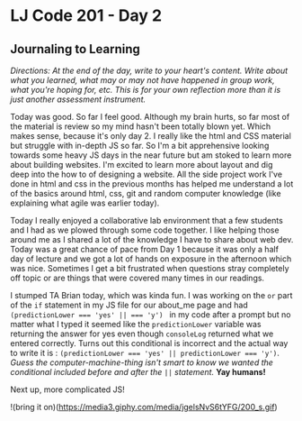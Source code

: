 # LJ Code 201 - Day 2
## Journaling to Learning

*Directions:
At the end of the day, write to your heart's content. Write about what you learned, what may or may not have happened in group work, what you're hoping for, etc. This is for your own reflection more than it is just another assessment instrument.*

Today was good. So far I feel good.  Although my brain hurts, so far most of the material is review so my mind hasn't been totally blown yet. Which makes sense, because it's only day 2. I really like the html and CSS material but struggle with in-depth JS so far. So I'm a bit apprehensive looking towards some heavy JS days in the near future but am stoked to learn more about building websites. I'm excited to learn more about layout and dig deep into the how to of designing a website. All the side project work I've done in html and css in the previous months has helped me understand a lot of the basics around html, css, git and random computer knowledge (like explaining what agile was earlier today).

Today I really enjoyed a collaborative lab environment that a few students and I had as we plowed through some code together. I like helping those around me as I shared a lot of the knowledge I have to share about web dev. Today was a great chance of pace from Day 1 because it was only a half day of lecture and we got a lot of hands on exposure in the afternoon which was nice. Sometimes I get a bit frustrated when questions stray completely off topic or are things that were covered many times in our readings.

I stumped TA Brian today, which was kinda fun. I was working on the `or` part of the `if` statement in my JS file for our about_me page and had `(predictionLower === 'yes' || === 'y') ` in my code after a prompt but no matter what I typed it seemed like the `predictionLower` variable was returning the answer for yes even though `consoleLog` returned what we entered correctly. Turns out this conditional is incorrect and the actual way to write it is : `(predictionLower === 'yes' || predictionLower === 'y')`. *Guess the computer-machine-thing isn't smart to know we wanted the conditional included before and after the `||` statement.* **Yay humans!**

Next up, more complicated JS!  

!(bring it on)(https://media3.giphy.com/media/jgelsNvS6tYFG/200_s.gif)
